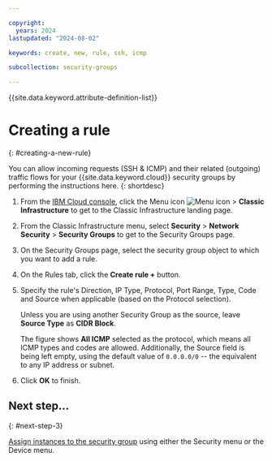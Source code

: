 ```yaml
---

copyright:
  years: 2024
lastupdated: "2024-08-02"

keywords: create, new, rule, ssh, icmp

subcollection: security-groups

---
```


{{site.data.keyword.attribute-definition-list}}

# Creating a rule
{: #creating-a-new-rule}

You can allow incoming requests (SSH & ICMP) and their related (outgoing) traffic flows for your {{site.data.keyword.cloud}} security groups by performing the instructions here.
{: shortdesc}

1. From the [IBM Cloud console](https://cloud.ibm.com/), click the Menu icon ![Menu icon](../../icons/icon_hamburger.svg) > **Classic Infrastructure** to get to the Classic Infrastructure landing page.
1. From the Classic Infrastructure menu, select **Security** >  **Network Security** > **Security Groups** to get to the Security Groups page.
1. On the Security Groups page, select the security group object to which you want to add a rule.
1. On the Rules tab, click the **Create rule +** button.
1. Specify the rule's Direction, IP Type, Protocol, Port Range, Type, Code and Source when applicable (based on the Protocol selection).

   Unless you are using another Security Group as the source, leave **Source Type** as **CIDR Block**.

   The figure shows **All ICMP** selected as the protocol, which means all ICMP types and codes are allowed. Additionally, the Source field is being left empty, using the default value of `0.0.0.0/0` -- the equivalent to any IP address or subnet.

1. Click **OK** to finish.

## Next step...
{: #next-step-3}

[Assign instances to the security group](/docs/security-groups?topic=security-groups-assigning-instances-to-the-security-group) using either the Security menu or the Device menu.
